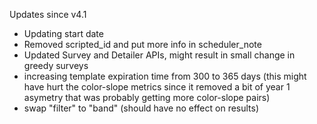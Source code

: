 Updates since v4.1

* Updating start date
* Removed scripted_id and put more info in scheduler_note
* Updated Survey and Detailer APIs, might result in small change in greedy surveys
* increasing template expiration time from 300 to 365 days (this might have hurt the color-slope metrics since it removed a bit of year 1 asymetry that was probably getting more color-slope pairs)
* swap "filter" to "band" (should have no effect on results)

